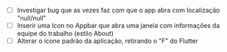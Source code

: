 - [ ] Investigar bug que as vezes faz com que o app abra com localização "null/null"
- [ ] Inserir uma Icon no Appbar que abra uma janela com informações da equipe do trabalho (estilo About)
- [ ] Alterar o ícone padrão da aplicação, retirando o "F" do Flutter